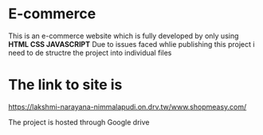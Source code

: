 # E-commerce

This is an e-commerce website which is fully developed by only using **HTML CSS JAVASCRIPT**
Due to issues faced whlie publishing this project i need to de structre the project into individual files
 
# The link to site is

https://lakshmi-narayana-nimmalapudi.on.drv.tw/www.shopmeasy.com/

The project is hosted through Google drive
